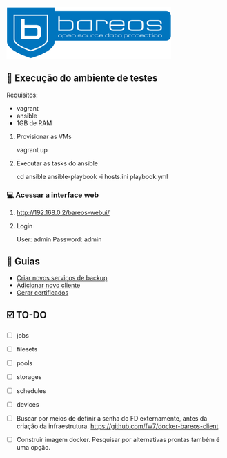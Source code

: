 ![logo-bareos](https://raw.githubusercontent.com/bareos/bareos/master/webui/public/img/bareos.png)

## :rocket: Execução do ambiente de testes

Requisitos:

- vagrant
- ansible
- 1GB de RAM

1. Provisionar as VMs

    vagrant up

2. Executar as tasks do ansible

    cd ansible
    ansible-playbook -i hosts.ini playbook.yml

### :computer: Acessar a interface web

1. http://192.168.0.2/bareos-webui/

2. Login

    User: admin
    Password: admin

## :compass: Guias

- [Criar novos serviços de backup](./CRIAR-NOVOS-BACKUPS.md)
- [Adicionar novo cliente](./ADICIONAR-NOVO-CLIENTE.md)
- [Gerar certificados](./GERAR-CERTIFICADOS-TLS.md)

## :ballot_box_with_check: TO-DO

- [ ] jobs
- [ ] filesets
- [ ] pools
- [ ] storages
- [ ] schedules
- [ ] devices
- [ ] Buscar por meios de definir a senha do FD externamente, antes da criação da infraestrutura. https://github.com/fw7/docker-bareos-client
- [ ] Construir imagem docker. Pesquisar por alternativas prontas também é uma opção.


